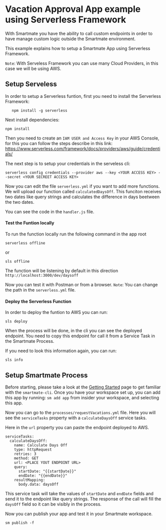 # Vacation Approval App example using Serverless Framework

With Smartmate you have the ability to call custom endpoints in order to have manage custom logic outside the Smartmate environment.

This example explains how to setup a Smartmate App using Serverless Framework.


`Note`: With Serveless Framework you can use many Cloud Providers, in this case we will be using AWS.
## Setup Serveless

In order to setup a Serverless funtion, first you need to install the Serverless Framework:
```
   npm install -g serverless
```

Next install dependencies:
```
npm install
```

Then you need to create an `IAM USER and Access Key` in your AWS Console, for this you can follow the steps describe in this link: https://www.serverless.com/framework/docs/providers/aws/guide/credentials/

The next step is to setup your credentials in the serveless cli:
```
serverless config credentials --provider aws --key <YOUR ACCESS KEY> --secret <YOUR SECREET ACCESS KEY>
```
Now you can edit the file `serverless.yml` if you want to add more functions.
We will upload our function called `calculatedDaysOff`. This funciton receives two dates like query strings and calculates the difference in days beetween the two dates.

You can see the code in the `handler.js` file.

#### Test the Funtion locally

To run the function locally run the following command in the app root
```
serverless offline 
```
or
```
sls offline
```
The function will be listening by default in this direction `http://localhost:3000/dev/daysoff`

Now you can test it with Postman or from a browser.
`Note`: You can change the path in the `serverless.yml` file.

#### Deploy the Serverless Function
In order to deploy the funtion to AWS you can run:
```
sls deploy
```
When the process will be done, in the cli you can see the deployed endpoint.
You need to copy this endpoint for call it from a Service Task in the Smartmate Process.

If you need to look this information again, you can run:
```
sls info
```

## Setup Smartmate Process

Before starting, please take a look at the [Getting Started](https://docs.apps.smartmate.io/getting-started/index.html "Smartmate Getting Started Guide") page to get familiar with the `smartmate-cli`.
Once you have your workspace set up, you can add this app by running: `sm add app` from insider your workspace, and selecting this app.

Now you can go to the `processes/requestVacations.yml` file.
Here you will see the `serviceTasks` property with a `calculateDaysOff` service tasks.

Here in the `url` property you can paste the endpoint deployed to AWS.
```
serviceTasks:
  calculateDaysOff:
    name: Calculate Days Off
    type: httpRequest
    retries: 3
    method: GET
    url: <PLACE YOUT ENDPOINT URL>
    query:
      startDate: "{{startDate}}" 
      endDate: "{{endDate}}"
    resultMapping:
      body.data: daysOff
```
This service task will take the values of `startDate` and `endDate` fields and send it to the endpoint like query strings.
The response of the call will fill the `daysOff` field so it can be visibly in the process.

Now you can publish your app and test it in your Smartmate workspace.
```
sm publish -f
```
